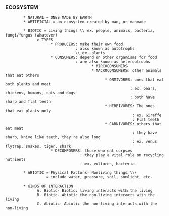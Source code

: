 ### ECOSYSTEM
            * NATURAL = ONES MADE BY EARTH
            * ARTIFICIAL = an ecosystem created by man, or manmade

            * BIOTIC = Living things \\ ex. people, animals, bacteria, fungi/fungus (whatever)
                  > TYPES
                        * PRODUCERS: make their own food 
                                   : also known as autotrophs 
                                   \\ ex. plants
                        * CONSUMERS: depend on other organisms for food
                                   : are also known as heteroptrophs
                                          * MIRCOCONSUMERS
                                          * MACROCONSUMERS: other animals that eat others
                                                * ONMIVORES: ones that eat both plants and meat
                                                           : ex. bears, chickens, humans, cats and dogs
                                                           : both have sharp and flat teeth
                                                * HERBIVORES: The ones that eat plants only 
                                                            : ex. Giraffe
                                                            : Flat teeth
                                                * CARNIVORES: others that eat meat
                                                            : they have sharp, knive like teeth, they're also long
                                                            : ex. venus flytrap, snakes, tiger, shark
                        * DECOMPOSERS: those who eat corpses
                                     : they play a vital role on recycling nutrients
                                     : ex. vultures, bacteria

            * ABIOTIC = Physical Factors- Nonliving things \\\
                      = include water, pressure, soil, sunlight, etc. 
      
            * KINDS OF INTERACTION
                  A. Biotic- Biotic: living interacts with the living
                  B. Biotic- Abiotic the non-living interacts with the living
                  C. Abiotic- Abiotic the non-living interacts with the non-living
